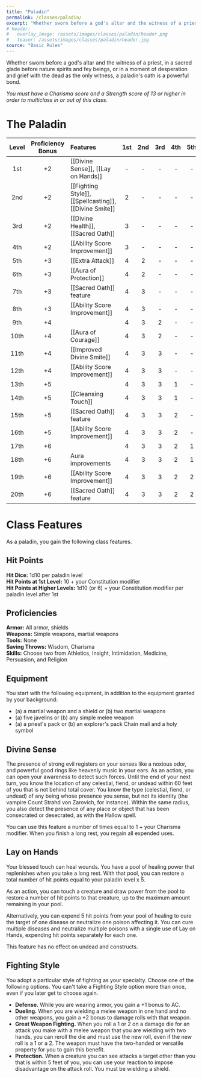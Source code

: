 ```yaml
---
title: "Paladin"
permalink: /classes/paladin/
excerpt: "Whether sworn before a god's altar and the witness of a priest, in a sacred glade before nature spirits and fey beings, or in a moment of desperation and grief with the dead as the only witness, a paladin's oath is a powerful bond."
# header:
#   overlay_image: /assets/images/classes/paladin/header.png
#   teaser: /assets/images/classes/paladin/header.jpg
source: "Basic Rules"
---
```

Whether sworn before a god's altar and the witness of a priest, in a sacred glade before nature spirits and fey beings, or in a moment of desperation and grief with the dead as the only witness, a paladin's oath is a powerful bond.

*You must have a Charisma score and a Strength score of 13 or higher in order to multiclass in or out of this class.*

# The Paladin

| Level | Proficiency Bonus | Features | 1st | 2nd | 3rd | 4th | 5th |
| :---: | :---: | :---- | :--: | :--: | :--: | :--: | :--: |
| 1st | +2 | [[Divine Sense]], [[Lay on Hands]] | - | - | - | - | - |
| 2nd | +2 | [[Fighting Style]], [[Spellcasting]], [[Divine Smite]] | 2 | - | - | - | - |
| 3rd | +2 | [[Divine Health]], [[Sacred Oath]] | 3 | - | - | - | - |
| 4th | +2 | [[Ability Score Improvement]] | 3 | - | - | - | - |
| 5th | +3 | [[Extra Attack]] | 4 | 2 | - | - | - |
| 6th | +3 | [[Aura of Protection]] | 4 | 2 | - | - | - |
| 7th | +3 | [[Sacred Oath]] feature | 4 | 3 | - | - | - |
| 8th | +3 | [[Ability Score Improvement]] | 4 | 3 | - | - | - |
| 9th | +4 || 4 | 3 | 2 | - | - |
| 10th | +4 | [[Aura of Courage]] | 4 | 3 | 2 | - | - |
| 11th | +4 | [[Improved Divine Smite]] | 4 | 3 | 3 | - | - |
| 12th | +4 | [[Ability Score Improvement]] | 4 | 3 | 3 | - | - |
| 13th | +5 || 4 | 3 | 3 | 1 | - |
| 14th | +5 | [[Cleansing Touch]] | 4 | 3 | 3 | 1 | - |
| 15th | +5 | [[Sacred Oath]] feature | 4 | 3 | 3 | 2 | - |
| 16th | +5 | [[Ability Score Improvement]] | 4 | 3 | 3 | 2 | - |
| 17th | +6 || 4 | 3 | 3 | 2 | 1 |
| 18th | +6 | Aura improvements | 4 | 3 | 3 | 2 | 1 |
| 19th | +6 | [[Ability Score Improvement]] | 4 | 3 | 3 | 2 | 2 |
| 20th | +6 | [[Sacred Oath]] feature | 4 | 3 | 3 | 2 | 2 |

# Class Features
As a paladin, you gain the following class features.

## Hit Points
**Hit Dice:** 1d10 per paladin level \
**Hit Points at 1st Level:** 10 + your Constitution modifier \
**Hit Points at Higher Levels:** 1d10 (or 6) + your Constitution modifier per paladin level after 1st

## Proficiencies
**Armor:** All armor, shields \
**Weapons:** Simple weapons, martial weapons \
**Tools:** None \
**Saving Throws:** Wisdom, Charisma \
**Skills:** Choose two from Athletics, Insight, Intimidation, Medicine, Persuasion, and Religion

## Equipment
You start with the following equipment, in addition to the equipment granted by your background:

- (a) a martial weapon and a shield or (b) two martial weapons
- (a) five javelins or (b) any simple melee weapon
- (a) a priest's pack or (b) an explorer's pack
Chain mail and a holy symbol

## Divine Sense
The presence of strong evil registers on your senses like a noxious odor, and powerful good rings like heavenly music in your ears. As an action, you can open your awareness to detect such forces. Until the end of your next turn, you know the location of any celestial, fiend, or undead within 60 feet of you that is not behind total cover. You know the type (celestial, fiend, or undead) of any being whose presence you sense, but not its identity (the vampire Count Strahd von Zarovich, for instance). Within the same radius, you also detect the presence of any place or object that has been consecrated or desecrated, as with the Hallow spell.

You can use this feature a number of times equal to 1 + your Charisma modifier. When you finish a long rest, you regain all expended uses.

## Lay on Hands
Your blessed touch can heal wounds. You have a pool of healing power that replenishes when you take a long rest. With that pool, you can restore a total number of hit points equal to your paladin level x 5.

As an action, you can touch a creature and draw power from the pool to restore a number of hit points to that creature, up to the maximum amount remaining in your pool.

Alternatively, you can expend 5 hit points from your pool of healing to cure the target of one disease or neutralize one poison affecting it. You can cure multiple diseases and neutralize multiple poisons with a single use of Lay on Hands, expending hit points separately for each one.

This feature has no effect on undead and constructs.

## Fighting Style
You adopt a particular style of fighting as your specialty. Choose one of the following options. You can't take a Fighting Style option more than once, even if you later get to choose again.

- **Defense.** While you are wearing armor, you gain a +1 bonus to AC.
- **Dueling.** When you are wielding a melee weapon in one hand and no other weapons, you gain a +2 bonus to damage rolls with that weapon.
- **Great Weapon Fighting.** When you roll a 1 or 2 on a damage die for an attack you make with a melee weapon that you are wielding with two hands, you can reroll the die and must use the new roll, even if the new roll is a 1 or a 2. The weapon must have the two-handed or versatile property for you to gain this benefit.
- **Protection.** When a creature you can see attacks a target other than you that is within 5 feet of you, you can use your reaction to impose disadvantage on the attack roll. You must be wielding a shield.

